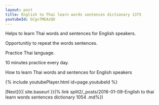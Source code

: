```yaml
---
layout: post
title: English to Thai learn words sentences dictionary 1375 
youtubeId: bCgv7MEAzQU
---
```

 
 
Helps to learn Thai words and sentences for English speakers.

Opportunitiy to repeat the words sentences. 

Practice Thai language. 
 
10 minutes practice every day. 
 
How to learn Thai words and sentences for English speakers 
 
{% include youtubePlayer.html id=page.youtubeId %}
 
 
[Next]({{ site.baseurl }}{% link  split2/_posts/2016-01-09-English to thai learn words sentences dictionary 1054 .md%})
 

